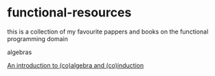 # functional-resources


this is a collection of my favourite pappers and books on the functional programming domain 


 algebras

[An introduction to (co)algebra and (co)induction](https://www.google.com/url?sa=t&rct=j&q=&esrc=s&source=web&cd=1&cad=rja&uact=8&ved=2ahUKEwiipIaHhsrlAhXHxaYKHUEEBasQFjAAegQIAxAC&url=https://homepages.cwi.nl/~janr/papers/files-of-papers/2011_Jacobs_Rutten_new.pdf&usg=AOvVaw17jFzU7DYFnM4avJpgELY0)
